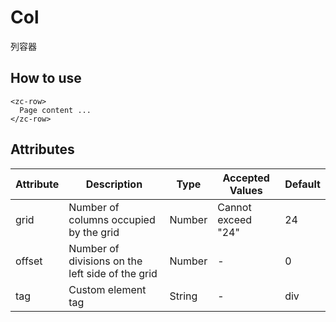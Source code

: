 # Col
列容器

## How to use

```vue
<zc-row>
  Page content ...
</zc-row>
```

## Attributes

| Attribute | Description | Type | Accepted Values | Default |
|---|---|---|---|---|
| grid | Number of columns occupied by the grid | Number | Cannot exceed "24" | 24 |
| offset | Number of divisions on the left side of the grid | Number | - | 0 |
| tag | Custom element tag | String | - | div |
